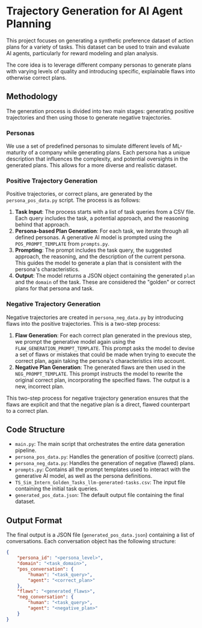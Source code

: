 # Trajectory Generation for AI Agent Planning

This project focuses on generating a synthetic preference dataset of action plans for a variety of tasks. This dataset can be used to train and evaluate AI agents, particularly for reward modeling and plan analysis.

The core idea is to leverage different company personas to generate plans with varying levels of quality and introducing specific, explainable flaws into otherwise correct plans.

## Methodology

The generation process is divided into two main stages: generating positive trajectories and then using those to generate negative trajectories.

### Personas

We use a set of predefined personas to simulate different levels of ML-maturity of a company while generating plans. Each persona has a unique description that influences the complexity, and potential oversights in the generated plans. This allows for a more diverse and realistic dataset.

### Positive Trajectory Generation

Positive trajectories, or correct plans, are generated by the `persona_pos_data.py` script. The process is as follows:

1.  **Task Input**: The process starts with a list of task queries from a CSV file. Each query includes the task, a potential approach, and the reasoning behind that approach.
2.  **Persona-based Plan Generation**: For each task, we iterate through all defined personas. A generative AI model is prompted using the `POS_PROMPT_TEMPLATE` from `prompts.py`.
3.  **Prompting**: The prompt includes the task query, the suggested approach, the reasoning, and the description of the current persona. This guides the model to generate a plan that is consistent with the persona's characteristics.
4.  **Output**: The model returns a JSON object containing the generated `plan` and the `domain` of the task. These are considered the "golden" or correct plans for that persona and task.

### Negative Trajectory Generation

Negative trajectories are created in `persona_neg_data.py` by introducing flaws into the positive trajectories. This is a two-step process:

1.  **Flaw Generation**: For each correct plan generated in the previous step, we prompt the generative model again using the `FLAW_GENERATION_PROMPT_TEMPLATE`. This prompt asks the model to devise a set of flaws or mistakes that could be made when trying to execute the correct plan, again taking the persona's characteristics into account.
2.  **Negative Plan Generation**: The generated flaws are then used in the `NEG_PROMPT_TEMPLATE`. This prompt instructs the model to rewrite the original correct plan, incorporating the specified flaws. The output is a new, incorrect plan.

This two-step process for negative trajectory generation ensures that the flaws are explicit and that the negative plan is a direct, flawed counterpart to a correct plan.

## Code Structure

-   `main.py`: The main script that orchestrates the entire data generation pipeline.
-   `persona_pos_data.py`: Handles the generation of positive (correct) plans.
-   `persona_neg_data.py`: Handles the generation of negative (flawed) plans.
-   `prompts.py`: Contains all the prompt templates used to interact with the generative AI model, as well as the persona definitions.
-   `TS_Sim_Intern_Golden_Tasks_llm-generated-tasks.csv`: The input file containing the initial task queries.
-   `generated_pos_data.json`: The default output file containing the final dataset.

## Output Format

The final output is a JSON file (`generated_pos_data.json`) containing a list of conversations. Each conversation object has the following structure:

```json
{
    "persona_id": "<persona_level>",
    "domain": "<task_domain>",
    "pos_conversation": {
        "human": "<task_query>",
        "agent": "<correct_plan>"
    },
    "flaws": "<generated_flaws>",
    "neg_conversation": {
        "human": "<task_query>",
        "agent": "<negative_plan>"
    }
}
```
